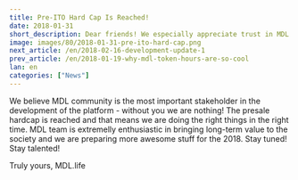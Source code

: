 ```yaml
---
title: Pre-ITO Hard Cap Is Reached!
date: 2018-01-31
short_description: Dear friends! We especially appreciate trust in MDL Talent Hub project of our early investors and supporters.
image: images/80/2018-01-31-pre-ito-hard-cap.png
next_article: /en/2018-02-16-development-update-1
prev_article: /en/2018-01-19-why-mdl-token-hours-are-so-cool
lan: en
categories: ["News"]
---
```

 
We believe MDL community is the most important stakeholder in the development of the platform - without you we are nothing! The presale hardcap is reached and that means we are doing the right things in the right time. MDL team is extremelly enthusiastic in bringing long-term value to the society and we are preparing more awesome stuff for the 2018. Stay tuned! Stay talented!

Truly yours, MDL.life